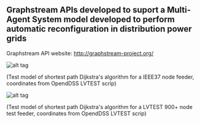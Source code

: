 ## Graphstream APIs developed to suport a Multi-Agent System model developed to perform automatic reconfiguration in distribution power grids

Graphstream API website: http://graphstream-project.org/

![alt tag](http://i.imgur.com/Iv9guJv.gif)

(Test model of shortest path Dijkstra's algorithm for a IEEE37 node feeder, coordinates from OpendDSS LVTEST scrip)

![alt tag](http://i.imgur.com/zlU4gR2.gif)

(Test model of shortest path Dijkstra's algorithm for a LVTEST 900+ node test feeder, coordinates from OpendDSS LVTEST scrip)
